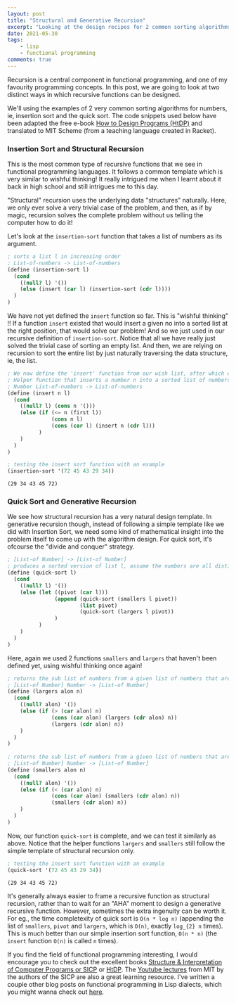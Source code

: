 ```yaml
---
layout: post
title: "Structural and Generative Recursion"
excerpt: "Looking at the design recipes for 2 common sorting algorithms in Scheme"
date: 2021-05-30
tags:
    - lisp
    - functional programming
comments: true
---
```



Recursion is a central component in functional programming, and one of my favourity programming concepts. In this post, we are going to look at two distinct ways in which recursive functions can be designed. 

We'll using the examples of 2 very common sorting algorithms for numbers, ie, insertion sort and the quick sort. The code snippets used below have been adapted the free e-book [How to Design Programs (HtDP)](https://htdp.org/2020-5-6/Book/index.html#%28part._htdp2e%29) and translated to MIT Scheme (from a teaching language created in Racket). 


### Insertion Sort and Structural Recursion
This is the most common type of recursive functions that we see in functional programming languages. 
It follows a common template which is very similar to wishful thinking! It really intrigued me when I learnt about it back in high school and still intrigues me to this day. 

"Structural" recursion uses the underlying data "structures" naturally. Here, we only ever solve a very trivial case of the problem, and then, as if by magic, recursion solves the complete problem without us telling the computer how to do it!

Let's look at the `insertion-sort` function that takes a list of numbers as its argument. 

```scheme
; sorts a list l in increasing order
; List-of-numbers -> List-of-numbers
(define (insertion-sort l)
  (cond
    ((null? l) '())
    (else (insert (car l) (insertion-sort (cdr l))))
  )
)
```
We have not yet defined the `insert` function so far. This is "wishful thinking" !!
If a function `insert` existed that would insert a given no into a sorted list at the right position, that would solve our problem! And so we just used in our recursive definition of `insertion-sort`. Notice that all we have really just solved the trivial case of sorting an empty list. And then, we are relying on recursion to sort the entire list by just naturally traversing the data structure, ie, the list.

```scheme
; We now define the 'insert' function from our wish list, after which our problem is solved.
; Helper function that inserts a number n into a sorted list of numbers l at its correct position 
; Number List-of-numbers -> List-of-numbers
(define (insert n l)
  (cond
    ((null? l) (cons n '()))
    (else (if (<= n (first l))
              (cons n l)
              (cons (car l) (insert n (cdr l)))
          )
    )
  )
)

; testing the insert sort function with an example
(insertion-sort '(72 45 43 29 34))
```




    (29 34 43 45 72)



### Quick Sort and Generative Recursion
We see how structural recursion has a very natural design template. 
In generative recursion though, instead of following a simple template like we did with Insertion Sort, we need some kind of mathematical insight into the problem itself to come up with the algorithm design. For quick sort, it's ofcourse the "divide and conquer" strategy. 

```scheme
; [List-of Number] -> [List-of Number]
; produces a sorted version of list l, assume the numbers are all distinct 
(define (quick-sort l)
  (cond
    ((null? l) '())
    (else (let ((pivot (car l)))
               (append (quick-sort (smallers l pivot))
                       (list pivot)
                       (quick-sort (largers l pivot))
               )
          )
    )
  )
)
```

Here, again we used 2 functions `smallers` and `largers` that haven't been defined yet, using wishful thinking once again!

```scheme
; returns the sub list of numbers from a given list of numbers that are greater than the given number n
; [List-of Number] Number -> [List-of Number]
(define (largers alon n)
  (cond
    ((null? alon) '())
    (else (if (> (car alon) n)
              (cons (car alon) (largers (cdr alon) n))
              (largers (cdr alon) n))
    )
  )
)
 
; returns the sub list of numbers from a given list of numbers that are smaller than the given number n 
; [List-of Number] Number -> [List-of Number]
(define (smallers alon n)
  (cond
    ((null? alon) '())
    (else (if (< (car alon) n)
              (cons (car alon) (smallers (cdr alon) n))
              (smallers (cdr alon) n))
    )
  )
)
```

Now, our function `quick-sort` is complete, and we can test it similarly as above. Notice that the helper functions `largers` and `smallers` still follow the simple template of structural recursion only.

```scheme
; testing the insert sort function with an example
(quick-sort '(72 45 43 29 34))
```




    (29 34 43 45 72)


It's generally always easier to frame a recursive function as structural recursion, rather than to wait for an "AHA" moment to design a generative recursive function. However, sometimes the extra ingenuity can be worth it. For eg., the time completexity of quick sort is `O(n * log n)` (appending the list of `smallers`, `pivot` and `largers`, which is `O(n)`, exactly `log_{2} n` times). This is much better than our simple insertion sort function, `O(n * n)` (the `insert` function `O(n)` is called `n` times).


If you find the field of functional programming interesting, I would encourage you to check out the excellent books [Structure & Interpretation of Computer Programs or SICP](https://sarabander.github.io/sicp/html/index.xhtml#SEC_Contents) or [HtDP](https://htdp.org/2020-5-6/Book/index.html#%28part._htdp2e%29). The [Youtube lectures](https://www.youtube.com/playlist?list=PLE18841CABEA24090) from MIT by the authors of the SICP are also a great learning resource. I've written a couple other blog posts on functional programming in Lisp dialects, which you might wanna check out [here](https://pritesh-shrivastava.github.io/tags/lisp).